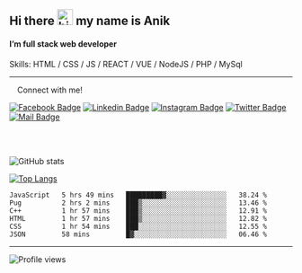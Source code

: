 ## Hi there <img src="https://user-images.githubusercontent.com/1303154/88677602-1635ba80-d120-11ea-84d8-d263ba5fc3c0.gif" width="28px" alt="hi"> my name is Anik

#### I’m full stack web developer

Skills:  HTML / CSS / JS / REACT / VUE / NodeJS / PHP / MySql


---

&emsp;Connect with me!

<a href="https://www.facebook.com/anik.aritro" target="_blank">![Facebook Badge](https://img.shields.io/badge/Facebook-1877F2?style=for-the-badge&logo=facebook&logoColor=white)</a> [![Linkedin Badge](https://img.shields.io/badge/LinkedIn-0077B5?style=for-the-badge&logo=linkedin&logoColor=white)](https://www.linkedin.com/in/anik-hossain540323/) [![Instagram Badge](https://img.shields.io/badge/Instagram-E4405F?style=for-the-badge&logo=instagram&logoColor=white)](https://www.instagram.com/aritro.anik) [![Twitter Badge](https://img.shields.io/badge/Twitter-1DA1F2?style=for-the-badge&logo=twitter&logoColor=white)](https://twitter.com/AritroAnik) [![Mail Badge](https://img.shields.io/badge/Gmail-D14836?style=for-the-badge&logo=gmail&logoColor=white)](mailto:anikhossain9120@gmail.com)

</br>
</br>


![GitHub stats](https://github-readme-stats.vercel.app/api?username=anik-hossain&show_icons=true&theme=monokai)

[![Top Langs](https://github-readme-stats.vercel.app/api/top-langs/?username=anik-hossain&layout=compact&theme=monokai)](https://github.com/anik-hossain)

<!--START_SECTION:waka-->

```text
JavaScript   5 hrs 49 mins   █████████▓░░░░░░░░░░░░░░░   38.24 %
Pug          2 hrs 2 mins    ███▒░░░░░░░░░░░░░░░░░░░░░   13.46 %
C++          1 hr 57 mins    ███▒░░░░░░░░░░░░░░░░░░░░░   12.91 %
HTML         1 hr 57 mins    ███▒░░░░░░░░░░░░░░░░░░░░░   12.82 %
CSS          1 hr 54 mins    ███░░░░░░░░░░░░░░░░░░░░░░   12.55 %
JSON         58 mins         █▓░░░░░░░░░░░░░░░░░░░░░░░   06.46 %
```

<!--END_SECTION:waka-->
---

![Profile views](https://gpvc.arturio.dev/anik-hossain)  
